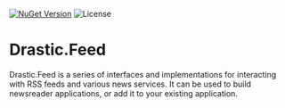 [![NuGet Version](https://img.shields.io/nuget/v/Drastic.Feed.svg)](https://www.nuget.org/packages/Drastic.Feed/) ![License](https://img.shields.io/badge/License-MIT-blue.svg)

# Drastic.Feed

Drastic.Feed is a series of interfaces and implementations for interacting with RSS feeds and various news services. It can be used to build newsreader applications, or add it to your existing application.